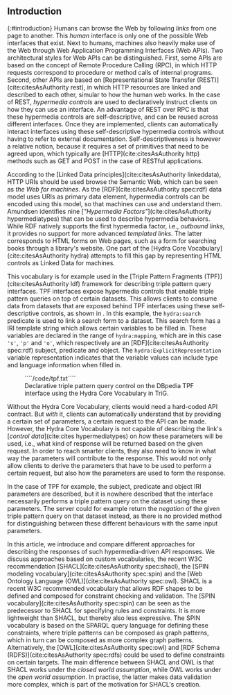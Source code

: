 ## Introduction
{:#introduction}
Humans can browse the Web by following _links_ from one page to another.
This _human_ interface is only one of the possible Web interfaces that exist.
Next to humans, machines also heavily make use of the Web
through Web Application Programming Interfaces (Web APIs).
Two architectural styles for Web APIs can be distinguished.
First, some APIs are based on the concept of Remote Procedure Calling (RPC),
in which HTTP requests correspond to procedure or method calls of internal programs.
Second, other APIs are based on [Representational State Transfer (REST)](cite:citesAsAuthority rest),
in which HTTP resources are linked and described to each other,
simular to how the human web works.
In the case of REST, _hypermedia controls_ are used to declaratively instruct clients
on how they can use an interface.
An advantage of REST over RPC is that these hypermedia controls
are self-descriptive, and can be reused across different interfaces.
Once they are implemented, clients can automatically interact interfaces
using these self-descriptive hypermedia controls
without having to refer to external documentation.
Self-descriptiveness is however a relative notion,
because it requires a set of primitives that need to be agreed upon,
which typically are [HTTP](cite:citesAsAuthority http) methods such as GET and POST in the case of RESTful applications.

According to the [Linked Data principles](cite:citesAsAuthority linkeddata),
HTTP URIs should be used browse the Semantic Web, which can be seen as _the Web for machines_.
As the [RDF](cite:citesAsAuthority spec:rdf) data model uses URIs as primary data element,
hypermedia controls can be encoded using this model, so that machines can use and understand them.
Amundsen identifies nine [_"Hypermedia Factors"_](cite:citesAsAuthority hypermediatypes)
that can be used to describe hypermedia behaviors.
While RDF natively supports the first hypermedia factor, i.e., _outbound links_,
it provides no support for more advanced _templated links_.
The latter corresponds to HTML forms on Web pages, such as a form for searching books through a library's website.
One part of the [Hydra Core Vocabulary](cite:citesAsAuthority hydra) attempts to fill this gap
by representing HTML controls as Linked Data for machines.

This vocabulary is for example used in the [Triple Pattern Fragments (TPF)](cite:citesAsAuthority ldf) framework
for describing triple pattern query interfaces.
TPF interfaces expose hypermedia controls that enable triple pattern queries on top of certain datasets.
This allows clients to consume data from datasets that are exposed behind TPF interfaces using these self-descriptive controls,
as shown in [](#tpf-controls).
In this example, the `hydra:search` predicate is used to link a search form to a dataset.
This search form has a IRI template string which allows certain variables to be filled in.
These variables are declared in the range of `hydra:mapping`,
which are in this case `'s'`, `'p'` and `'o'`, which respectively are an
[RDF](cite:citesAsAuthority spec:rdf) subject, predicate and object.
The `hydra:ExplicitRepresentation` variable representation indicates that the variable values
can include type and language information when filled in.

<figure id="tpf-controls" class="listing">
````/code/tpf.txt````
<figcaption markdown="block">
Declarative triple pattern query control on the DBpedia TPF interface using the Hydra Core Vocabulary in TriG.
</figcaption>
</figure>

Without the Hydra Core Vocabulary, clients would need a hard-coded API contract.
But _with_ it, clients can automatically understand that by providing a certain set of parameters,
a certain request to the API can be made.
However, the Hydra Core Vocabulary is not capable of describing the link's [_control data_](cite:cites hypermediatypes)
on _how_ these parameters will be used,
i.e., what kind of response will be returned based on the given request.
In order to reach smarter clients, they also need to know in what way the parameters
will contribute to the response.
This would not only allow clients to derive the parameters that have to be used to perform a certain request,
but also how the parameters are used to form the response.

In the case of TPF for example, the subject, predicate and object IRI parameters are described,
but it is nowhere described that the interface necessarily performs a triple pattern query on the dataset using these parameters.
The server could for example return the _negation_ of the given triple pattern query on that dataset instead,
as there is no provided method for distinguishing between these different behaviours with the same input parameters.

In this article, we introduce and compare different approaches
for describing the responses of such hypermedia-driven API responses.
We discuss approaches based on custom vocabularies,
the recent W3C recommendation [SHACL](cite:citesAsAuthority spec:shacl),
the [SPIN modeling vocabulary](cite:citesAsAuthority spec:spin)
and the [Web Ontology Language (OWL)](cite:citesAsAuthority spec:owl).
SHACL is a recent W3C recommended vocabulary that allows
RDF shapes to be defined and composed for constraint checking and validation.
The [SPIN vocabulary](cite:citesAsAuthority spec:spin) can be seen as the predecessor
to SHACL for specifying rules and constraints.
It is more lightweight than SHACL, but thereby also less expressive.
The SPIN vocabulary is based on the SPARQL query language for defining these constraints,
where triple patterns can be composed as graph patterns, which in turn can be composed as more complex graph patterns.
Alternatively, the [OWL](cite:citesAsAuthority spec:owl) and [RDF Schema (RDFS)](cite:citesAsAuthority spec:rdfs)
could be used to define constraints on certain targets.
The main difference between SHACL and OWL is that SHACL works under the _closed world assumption_,
while OWL works under the _open world assumption_.
In practise, the latter makes data validation more complex, which is part of the motivation for SHACL's creation.
